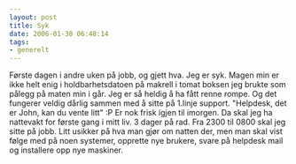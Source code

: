 ```yaml
---
layout: post
title: Syk
date: 2006-01-30 06:48:14
tags: 
- generelt
---
```

Første dagen i andre uken på jobb, og gjett hva. Jeg er syk. Magen min er ikke helt enig i holdbarhetsdatoen på makrell i tomat boksen jeg brukte som pålegg på maten min i går. Jeg er så heldig å ha fått renne rompe. Og det fungerer veldig dårlig sammen med å sitte på 1.linje support. "Helpdesk, det er John, kan du vente litt" :P Er nok frisk igjen til imorgen. Da skal jeg ha nattevakt for første gang i mitt liv. 3 dager på rad. Fra 2300 til 0800 skal jeg sitte på jobb. Litt usikker på hva man gjør om natten der, men man skal vist følge med på noen systemer, opprette nye brukere, svare på helpdesk mail og installere opp nye maskiner.
